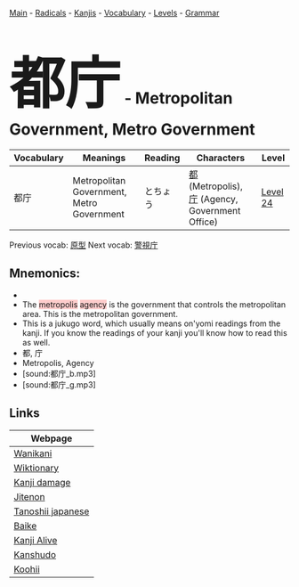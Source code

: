 <style> bigfont {font-size: 100px}</style>
[Main](../README.md) -
[Radicals](../radicals.md) -
[Kanjis](../kanjis.md) -
[Vocabulary](../vocabulary.md) -
[Levels](../levels.md) -
[Grammar](../grammar.md)
# <bigfont> 都庁</bigfont> - Metropolitan Government, Metro Government 

| Vocabulary | Meanings | Reading | Characters | Level |
| --- | --- | --- | --- | --- |
| 都庁 | Metropolitan Government, Metro Government | とちょう |  [都](../kanjis/都.md) (Metropolis), [庁](../kanjis/庁.md) (Agency, Government Office) | [Level 24](../levels/wk_level24.md) |

Previous vocab: [原型](原型.md) Next vocab: [警視庁](警視庁.md) 

## Mnemonics:

* 
* The <span style="background-color:#ffcccb"> metropolis</span> <span style="background-color:#ffcccb"> agency</span> is the government that controls the metropolitan area. This is the metropolitan government.
* This is a jukugo word, which usually means on'yomi readings from the kanji. If you know the readings of your kanji you'll know how to read this as well.
* 都, 庁
* Metropolis, Agency
* [sound:都庁_b.mp3]
* [sound:都庁_g.mp3]


## Links 

| Webpage |
| --- |
| [Wanikani          ](https://www.wanikani.com/kanji/都庁) |
| [Wiktionary        ](https://en.wiktionary.org/wiki/都庁) |
| [Kanji damage      ](http://www.kanjidamage.com/kanji/search?utf8=✓&q=都庁) |
| [Jitenon           ](https://jitenon.com/kanji/都庁) |
| [Tanoshii japanese ](https://www.tanoshiijapanese.com/dictionary/kanji.cfm?k=都庁) |
| [Baike             ](https://baike.baidu.com/item/都庁) |
| [Kanji Alive       ](https://app.kanjialive.com/都庁) |
| [Kanshudo          ](https://www.kanshudo.com/searchmn?q=都庁) |
| [Koohii            ](https://kanji.koohii.com/study/kanji/都庁) |
